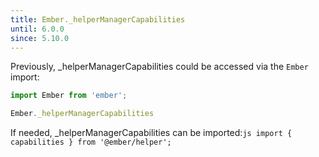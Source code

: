 ```yaml
---
title: Ember._helperManagerCapabilities
until: 6.0.0
since: 5.10.0
---
```



Previously, _helperManagerCapabilities could be accessed via the `Ember` import:
```js
import Ember from 'ember';

Ember._helperManagerCapabilities
```

 If needed, _helperManagerCapabilities can be imported:```js
import { capabilities } from '@ember/helper';```
